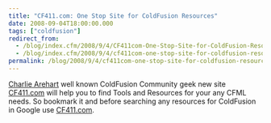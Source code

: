 ```yaml
---
title: "CF411.com: One Stop Site for ColdFusion Resources"
date: 2008-09-04T18:00:00.000
tags: ["coldfusion"]
redirect_from: 
  - /blog/index.cfm/2008/9/4/CF411com-One-Stop-Site-for-ColdFusion-Resources/
  - /blog/index.cfm/2008/9/4/cf411com-one-stop-site-for-coldfusion-resources/
permalink: /blog/2008/9/4/cf411com-one-stop-site-for-coldfusion-resources/
---
```


[Charlie Arehart](http://www.carehart.org/) well known ColdFusion Community geek new site [CF411.com](http://www.cf411.com/) will help you to find Tools and Resources for your any CFML needs. So bookmark it and before searching any resources for ColdFusion in Google use [CF411.com](http://www.cf411.com/).